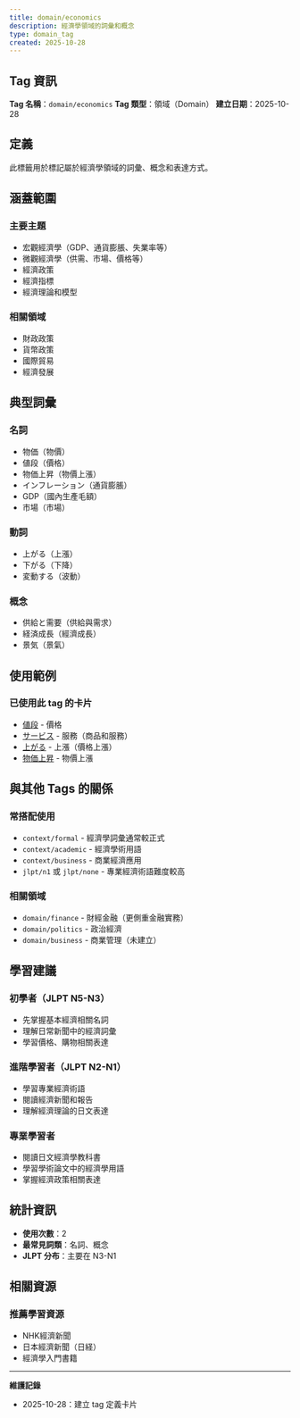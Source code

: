 ```yaml
---
title: domain/economics
description: 經濟學領域的詞彙和概念
type: domain_tag
created: 2025-10-28
---
```


## Tag 資訊

**Tag 名稱**：`domain/economics`
**Tag 類型**：領域（Domain）
**建立日期**：2025-10-28

## 定義

此標籤用於標記屬於經濟學領域的詞彙、概念和表達方式。

## 涵蓋範圍

### 主要主題
- 宏觀經濟學（GDP、通貨膨脹、失業率等）
- 微觀經濟學（供需、市場、價格等）
- 經濟政策
- 經濟指標
- 經濟理論和模型

### 相關領域
- 財政政策
- 貨幣政策
- 國際貿易
- 經濟發展

## 典型詞彙

### 名詞
- 物価（物價）
- 値段（價格）
- 物価上昇（物價上漲）
- インフレーション（通貨膨脹）
- GDP（國內生產毛額）
- 市場（市場）

### 動詞
- 上がる（上漲）
- 下がる（下降）
- 変動する（波動）

### 概念
- 供給と需要（供給與需求）
- 経済成長（經濟成長）
- 景気（景氣）

## 使用範例

### 已使用此 tag 的卡片
- [値段](../../../noun/003_nedan.md) - 價格
- [サービス](../../../noun/004_service.md) - 服務（商品和服務）
- [上がる](../../../verb-u/001_agaru.md) - 上漲（價格上漲）
- [物価上昇](../../../concept/001_bukka_joushou.md) - 物價上漲

## 與其他 Tags 的關係

### 常搭配使用
- `context/formal` - 經濟學詞彙通常較正式
- `context/academic` - 經濟學術用語
- `context/business` - 商業經濟應用
- `jlpt/n1` 或 `jlpt/none` - 專業經濟術語難度較高

### 相關領域
- `domain/finance` - 財經金融（更側重金融實務）
- `domain/politics` - 政治經濟
- `domain/business` - 商業管理（未建立）

## 學習建議

### 初學者（JLPT N5-N3）
- 先掌握基本經濟相關名詞
- 理解日常新聞中的經濟詞彙
- 學習價格、購物相關表達

### 進階學習者（JLPT N2-N1）
- 學習專業經濟術語
- 閱讀經濟新聞和報告
- 理解經濟理論的日文表達

### 專業學習者
- 閱讀日文經濟學教科書
- 學習學術論文中的經濟學用語
- 掌握經濟政策相關表達

## 統計資訊

- **使用次數**：2
- **最常見詞類**：名詞、概念
- **JLPT 分布**：主要在 N3-N1

## 相關資源

### 推薦學習資源
- NHK經濟新聞
- 日本經濟新聞（日経）
- 經濟學入門書籍

---

**維護記錄**
- 2025-10-28：建立 tag 定義卡片
